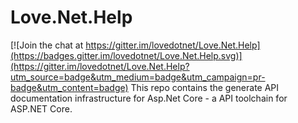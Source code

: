 # Love.Net.Help

[![Join the chat at https://gitter.im/lovedotnet/Love.Net.Help](https://badges.gitter.im/lovedotnet/Love.Net.Help.svg)](https://gitter.im/lovedotnet/Love.Net.Help?utm_source=badge&utm_medium=badge&utm_campaign=pr-badge&utm_content=badge)
This repo contains the generate API documentation infrastructure for Asp.Net Core - a API toolchain for ASP.NET Core.
